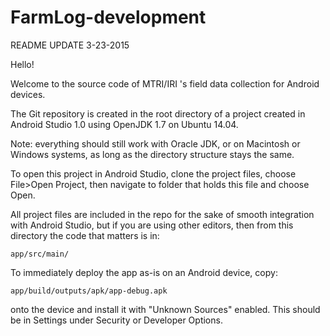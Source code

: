 # FarmLog-development


README UPDATE 3-23-2015

Hello!

Welcome to the source code of MTRI/IRI 's field data collection
for Android devices.

The Git repository is created in the root directory of a project
created in Android Studio 1.0 using OpenJDK 1.7 on Ubuntu 14.04.

Note: everything should still work with Oracle JDK, or on
Macintosh or Windows systems, as long as the directory structure 
stays the same.

To open this project in Android Studio, clone the project files,
choose File>Open Project, then navigate to folder that holds this 
file and choose Open.

All project files are included in the repo for the sake of smooth
integration with Android Studio, but if you are using other
editors, then from this directory the code that matters is in:

	app/src/main/

To immediately deploy the app as-is on an Android device, copy:

	app/build/outputs/apk/app-debug.apk

onto the device and install it with "Unknown Sources" enabled.
This should be in Settings under Security or Developer Options.
